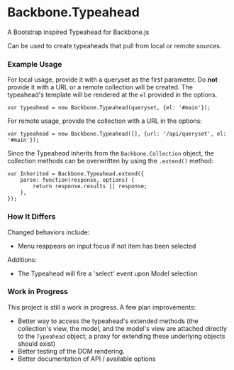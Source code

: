 Backbone.Typeahead
==================

A Bootstrap inspired Typeahead for Backbone.js

Can be used to create typeaheads that pull from local or remote sources.

### Example Usage

For local usage, provide it with a queryset as the first parameter. Do **not** provide it with a URL or a remote collection will be created. The typeahead's template will be rendered at the `el` provided in the options.

    var typeahead = new Backbone.Typeahead(queryset, {el: '#main'});

For remote usage, provide the collection with a URL in the options:

    var typeahead = new Backbone.Typeahead([], {url: '/api/queryset', el: '#main'});

Since the Typeahead inherits from the `Backbone.Collection` object, the collection methods can be overwritten by using the `.extend()` method:

    var Inherited = Backbone.Typeahead.extend({
        parse: function(response, options) {
            return response.results || response;
        },
    });


### How It Differs

Changed behaviors include:
* Menu reappears on input focus if not item has been selected

Additions:
* The Typeahead will fire a 'select' event upon Model selection


### Work in Progress

This project is still a work in progress. A few plan improvements:
* Better way to access the typeahead's extended methods (the collection's view, the model, and the model's view are attached directly to the `Typeahead` object; a proxy for extending these underlying objects should exist)
* Better testing of the DOM rendering.
* Better documentation of API / available options